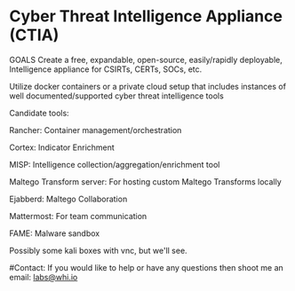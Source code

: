# Cyber Threat Intelligence Appliance (CTIA)

GOALS
Create a free, expandable, open-source, easily/rapidly deployable, Intelligence appliance for CSIRTs, CERTs, SOCs, etc.

Utilize docker containers or a private cloud setup that includes instances of well documented/supported cyber threat intelligence tools


Candidate tools:

Rancher: Container management/orchestration

Cortex: Indicator Enrichment

MISP: Intelligence collection/aggregation/enrichment tool

Maltego Transform server: For hosting custom Maltego Transforms locally

Ejabberd: Maltego Collaboration

Mattermost: For team communication

FAME: Malware sandbox

Possibly some kali boxes with vnc, but we'll see.



#Contact:
If you would like to help or have any questions then shoot me an email: labs@whi.io
